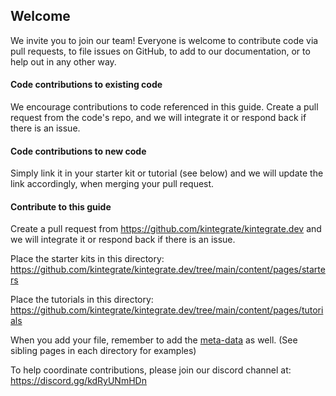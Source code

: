 ## Welcome

We invite you to join our team! Everyone is welcome to contribute code
via pull requests, to file issues on GitHub, to add to our
documentation, or to help out in any other way.

#### Code contributions to existing code

We encourage contributions to code referenced in this guide. Create a pull request from the code's repo, and we will integrate it or respond back if there is an issue.

#### Code contributions to new code

Simply link it in your starter kit or tutorial (see below) and we will update the link accordingly, when merging your pull request.

#### Contribute to this guide

Create a pull request from https://github.com/kintegrate/kintegrate.dev and we will integrate it or respond back if there is an issue.

Place the starter kits in this directory: https://github.com/kintegrate/kintegrate.dev/tree/main/content/pages/starters

Place the tutorials in this directory: https://github.com/kintegrate/kintegrate.dev/tree/main/content/pages/tutorials

When you add your file, remember to add the [meta-data](https://spacebook.app/getting-started/content/index.htm) as well. (See sibling pages in each directory for examples)

To help coordinate contributions, please join our discord channel at: https://discord.gg/kdRyUNmHDn
